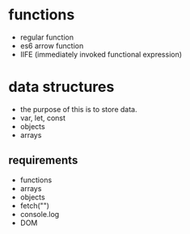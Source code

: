 # functions
* regular function
* es6 arrow function
* IIFE (immediately invoked functional expression)


# data structures
* the purpose of this is to store data.
* var, let, const
* objects
* arrays


## requirements 
* functions
* arrays
* objects
* fetch("")
* console.log
* DOM 